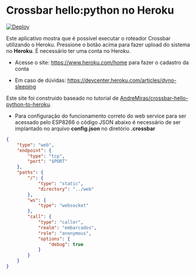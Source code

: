 # Crossbar hello:python no Heroku

[![Deploy](https://www.herokucdn.com/deploy/button.svg)](https://heroku.com/deploy)

Este aplicativo mostra que é possível executar o roteador Crossbar utilizando o Heroku.
Pressione o botão acima para fazer upload do sistema no **Heroku**. É necessário ter uma conta no Heroku.

* Acesse o site: https://www.heroku.com/home para fazer o cadastro da conta

* Em caso de dúvidas: https://devcenter.heroku.com/articles/dyno-sleeping

Este site foi construído baseado no tutorial de [AndreMiras/crossbar-hello-python-to-heroku](https://github.com/AndreMiras/crossbar-hello-python-to-heroku).

* Para configuração do funcionamento correto do web service para ser acessado pelo ESP8266 o código JSON abaixo é necessário de ser implantado no arquivo **config.json** no diretório **.crossbar**

```json
{
    "type": "web",
    "endpoint": {
        "type": "tcp",
        "port": "$PORT"
    },
    "paths": {
        "/": {
            "type": "static",
            "directory": "../web"
        },
        "ws": {
            "type": "websocket"
        },
        "call": {
            "type": "caller",
            "realm": "embarcados",
            "role": "anonymous",
            "options": {
                "debug": true
            }
        }
    }
}
```
